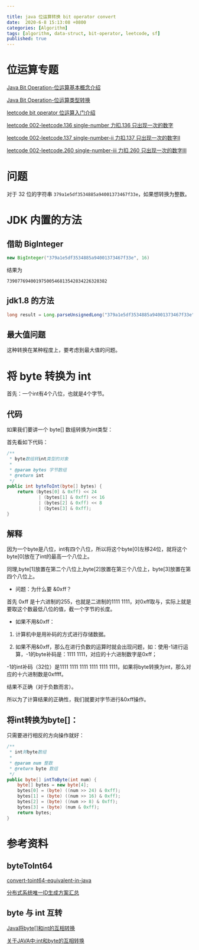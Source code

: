 ```yaml
---

title: java 位运算转换 bit operator convert
date:  2020-6-8 15:13:08 +0800
categories: [Algorithm]
tags: [algorithm, data-struct, bit-operator, leetcode, sf]
published: true
---
```


# 位运算专题

[Java Bit Operation-位运算基本概念介绍](https://houbb.github.io/2020/06/08/algorithm-000-leetcode-data-struct-002-bit-operator-00-base)

[Java Bit Operation-位运算类型转换](https://houbb.github.io/2020/06/08/algorithm-000-leetcode-data-struct-002-bit-operator-00-convert)

[leetcode bit operator 位运算入门介绍](https://houbb.github.io/2020/06/08/algorithm-000-leetcode-data-struct-002-bit-operator-00-intro)

[leetcode 002-leetcode.136 single-number 力扣.136 只出现一次的数字](https://houbb.github.io/2020/06/08/algorithm-000-leetcode-data-struct-002-bit-operator-01-136-single-number)

[leetcode 002-leetcode.137 single-number-ii 力扣.137 只出现一次的数字II](https://houbb.github.io/2020/06/08/algorithm-000-leetcode-data-struct-002-bit-operator-02-137-single-number-ii)

[leetcode 002-leetcode.260 single-number-iii 力扣.260 只出现一次的数字III](https://houbb.github.io/2020/06/08/algorithm-000-leetcode-data-struct-002-bit-operator-03-260-single-number-iii)

# 问题

对于 32 位的字符串 `379a1e5df3534885a94001373467f33e`，如果想转换为整数。

# JDK 内置的方法

## 借助 BigInteger

```java
new BigInteger("379a1e5df3534885a94001373467f33e", 16)
```

结果为

```
73907769400197500546813542834226328382
```

## jdk1.8 的方法

```java
long result = Long.parseUnsignedLong("379a1e5df3534885a94001373467f33e", 16);
```

## 最大值问题

这种转换在某种程度上，要考虑到最大值的问题。

# 将 byte 转换为 int

首先：一个int有4个八位，也就是4个字节。

## 代码

如果我们要讲一个 byte[] 数组转换为int类型：

首先看如下代码：

```java
/**
 * byte数组转int类型的对象
 *
 * @param bytes 字节数组
 * @return int
 */
public int byteToInt(byte[] bytes) {
    return (bytes[0] & 0xff) << 24
            | (bytes[1] & 0xff) << 16
            | (bytes[2] & 0xff) << 8
            | (bytes[3] & 0xff);
}
```

## 解释

因为一个byte是八位，int有四个八位，所以将这个byte[0]左移24位，就将这个byte[0]放在了int的最高一个八位上。

同理,byte[1]放置在第二个八位上,byte[2]放置在第三个八位上，byte[3]放置在第四个八位上。

- 问题：为什么要 &0xff？

首先 0xff 是十六进制的255，也就是二进制的1111 1111，对0xff取与，实际上就是要取这个数最低八位的值，截一个字节的长度。

- 如果不用&0xff：

1. 计算机中是用补码的方式进行存储数据。

2. 如果不用&0xff，那么在进行负数的运算时就会出现问题，如：使用-1进行运算，-1的byte补码是：1111 1111，对应的十六进制数字是0xff；

-1的int补码（32位）是1111 1111 1111 1111 1111 1111，如果将byte转换为int，那么对应的十六进制数是0xffff。

结果不正确（对于负数而言）。

所以为了计算结果的正确性，我们就要对字节进行&0xff操作。

## 将int转换为byte[]：

只需要进行相反的方向操作就好：

```java
/**
 * int转byte数组
 *
 * @param num 整数
 * @return byte 数组
 */
public byte[] intToByte(int num) {
    byte[] bytes = new byte[4];
    bytes[0] = (byte) ((num >> 24) & 0xff);
    bytes[1] = (byte) ((num >> 16) & 0xff);
    bytes[2] = (byte) ((num >> 8) & 0xff);
    bytes[3] = (byte) (num & 0xff);
    return bytes;
}
```

# 参考资料

## byteToInt64

[convert-toint64-equivalent-in-java](https://stackoverflow.com/questions/53702801/convert-toint64-equivalent-in-java)

[分布式系统唯一ID生成方案汇总](https://www.cnblogs.com/haoxinyue/p/5208136.html)

## byte 与 int 互转

[Java将byte[]和int的互相转换](https://www.cnblogs.com/duanjt/p/8144192.html)

[关于JAVA中:int和byte的互相转换](https://blog.csdn.net/sheng_Mu555/article/details/78949700)

